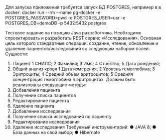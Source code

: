Для запуска приложения требуется запуск БД POSTGRES, например в в docker:
docker run --rm --name pg-docker -e POSTGRES_PASSWORD=pwd -e POSTGRES_USER=usr -e POSTGRES_DB=demoDB -p 5432:5432 postgres

Тестовое задание на позицию Java разработчика.
Необходимо спроектировать и разработать REST сервис «Исследования». Основная
цель которого стандартные операции: создание, чтение, обновление и удаление
пациентов/исследований со следующим набором полей.
Сущности:
1. Пациент
1 СНИЛС;
2 Фамилия;
3 Имя;
4 Отчество;
5 Дата рождения;
2. Общий анализ крови
1 Дата измерения;
2 Уровень гемоглобина;
3 Эритроциты;
4 Средний объем эритроцитов;
5 Средняя концентрация гемоглобина в эритроцитах.
Должны быть реализованы следующие методы:
1. Добавление пациента
2. Получение списка пациентов
3. Редактирование пациента
4. Удаление пациента
5. Добавление исследования
6. Получение списка исследований по пациенту
7. Редактирование исследования
8. Удаление исследования
Требуемый инструментарий​:
● JAVA 8;
● База данных на свой выбор;
● Hibernate